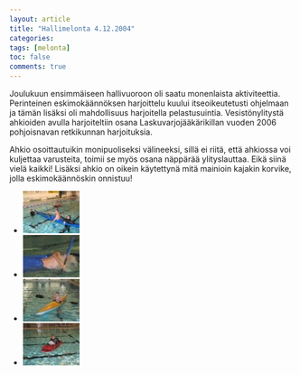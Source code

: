 ```yaml
---
layout: article
title: "Hallimelonta 4.12.2004"
categories:
tags: [melonta]
toc: false
comments: true
---
```


Joulukuun ensimmäiseen hallivuoroon oli saatu monenlaista aktiviteettia.
Perinteinen eskimokäännöksen harjoittelu kuului itseoikeutetusti
ohjelmaan ja tämän lisäksi oli mahdollisuus harjoitella pelastusuintia.
Vesistönylitystä ahkioiden avulla harjoiteltiin osana
Laskuvarjojääkärikillan vuoden 2006 pohjoisnavan retkikunnan
harjoituksia.

Ahkio osoittautuikin monipuoliseksi välineeksi, sillä ei riitä, että
ahkiossa voi kuljettaa varusteita, toimii se myös osana näppärää
ylityslauttaa. Eikä siinä vielä kaikki! Lisäksi ahkio on oikein
käytettynä mitä mainioin kajakin korvike, jolla eskimokäännöskin
onnistuu!

<div class="th-grid image-gallery" markdown="1">

- [![](/images/hallimelonta-4.12.2004/Thumbnails/melontahallimelonta_01b.jpg)](/images/hallimelonta-4.12.2004/melontahallimelonta_01b.jpg)
- [![](/images/hallimelonta-4.12.2004/Thumbnails/melontahallimelonta_02b.jpg)](/images/hallimelonta-4.12.2004/melontahallimelonta_02b.jpg)
- [![](/images/hallimelonta-4.12.2004/Thumbnails/melontahallimelonta_03b.jpg)](/images/hallimelonta-4.12.2004/melontahallimelonta_03b.jpg)
- [![](/images/hallimelonta-4.12.2004/Thumbnails/melontahallimelonta_04b.jpg)](/images/hallimelonta-4.12.2004/melontahallimelonta_04b.jpg)

</div>
